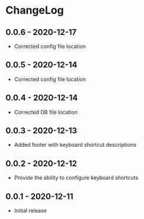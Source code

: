 # ChangeLog

## 0.0.6 - 2020-12-17
* Corrected config file location

## 0.0.5 - 2020-12-14
* Corrected config file location

## 0.0.4 - 2020-12-14
* Corrected DB file location

## 0.0.3 - 2020-12-13
* Added footer with keyboard shortcut descriptions

## 0.0.2 - 2020-12-12
* Provide the ability to configure keyboard shortcuts

## 0.0.1 - 2020-12-11
* Initial release